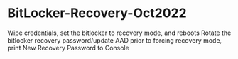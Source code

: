 # BitLocker-Recovery-Oct2022
Wipe credentials, set the bitlocker to recovery mode, and reboots Rotate the bitlocker recovery password/update AAD prior to forcing recovery mode, print New Recovery Password to Console
